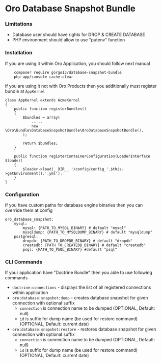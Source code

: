 # Oro Database Snapshot Bundle

### Limitations
- Database user should have rights for DROP & CREATE DATABASE
- PHP environment should allow to use "putenv" function

### Installation

If you are using it within Oro Application, you should follow next manual

```
    composer require gorgo13/database-snapshot-bundle
    php app/console cache:clear
```

If you are using it not with Oro Products then you additionally must register bundle at `AppKernel` 
```
class AppKernel extends AcmeKernel
{
    public function registerBundles()
    {
        $bundles = array(
            .....
            new \Oro\Bundle\DatabaseSnapshotBundle\OroDatabaseSnapshotBundle(),
        );

        return $bundles;
    }

    public function registerContainerConfiguration(LoaderInterface $loader)
    {
        $loader->load(__DIR__.'/config/config_'.$this->getEnvironment().'.yml');
    }
}
```

### Configuration

If you have custom paths for database engine binaries then you can override them at config

```
oro_database_snapshot:
    mysql:
        mysql: {PATH_TO_MYSQL_BINARY} # default "mysql"
        mysqldump: {PATH_TO_MYSQLDUMP_BINARY} # default "mysqldump"
    postgresql:
        dropdb: {PATH_TO_DROPDB_BINARY} # default "dropdb"
        createdb: {PATH_TO_CREATEDB_BINARY} # default "createdb"
        psql: {PATH_TO_PSQL_BINARY} #default "psql"
```

### CLI Commands

If your application have "Doctrine Bundle" then you able to use following commands
- `doctrine:connections` - displays the list of all registered connections within application
- `oro:database:snapshot:dump` - creates database snapshot for given connection with optional suffix
    - `connection` is connection name to be dumped (OPTIONAL, Default: null)
    - `id` is suffix for dump name (be used for restore command) (OPTIONAL, Default: current date) 
- `oro:database:snapshot:restore` - restores database snapshot for given connection with optional suffix
    - `connection` is connection name to be dumped (OPTIONAL, Default: null)
    - `id` is suffix for dump name (be used for restore command) (OPTIONAL, Default: current date)
